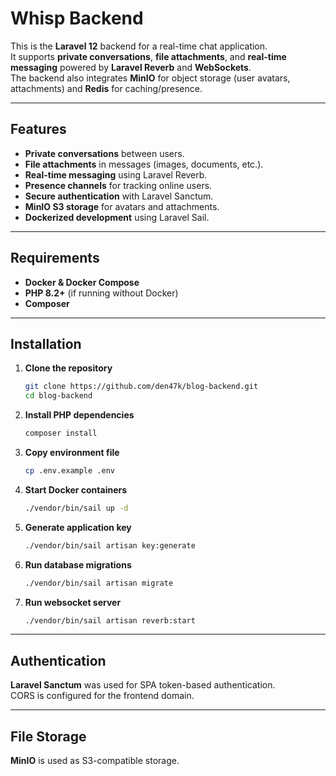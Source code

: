 # Whisp Backend

This is the **Laravel 12** backend for a real-time chat application.  
It supports **private conversations**, **file attachments**, and **real-time messaging** powered by **Laravel Reverb** and **WebSockets**.  
The backend also integrates **MinIO** for object storage (user avatars, attachments) and **Redis** for caching/presence.

---

## Features

- **Private conversations** between users.
- **File attachments** in messages (images, documents, etc.).
- **Real-time messaging** using Laravel Reverb.
- **Presence channels** for tracking online users.
- **Secure authentication** with Laravel Sanctum.
- **MinIO S3 storage** for avatars and attachments.
- **Dockerized development** using Laravel Sail.

---

## Requirements

- **Docker & Docker Compose**
- **PHP 8.2+** (if running without Docker)
- **Composer**

---

## Installation

1. **Clone the repository**

   ```bash
   git clone https://github.com/den47k/blog-backend.git
   cd blog-backend
    ```

2. **Install PHP dependencies**
    
    ```bash
    composer install
    ```
    
3. **Copy environment file**
    
    ```bash
    cp .env.example .env
    ```
    
4. **Start Docker containers**
    
    ```bash
    ./vendor/bin/sail up -d
    ```
    
5. **Generate application key**
    
    ```bash
    ./vendor/bin/sail artisan key:generate
    ```
    
6. **Run database migrations**
    
    ```bash
    ./vendor/bin/sail artisan migrate
    ```

7. **Run websocket server**
    
    ```bash
    ./vendor/bin/sail artisan reverb:start
    ```

---

## Authentication

**Laravel Sanctum** was used for SPA token-based authentication.  
CORS is configured for the frontend domain.

---

## File Storage

**MinIO** is used as S3-compatible storage.
    
